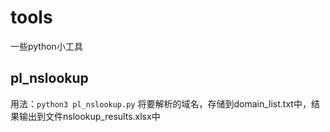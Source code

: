 # tools
一些python小工具
## pl_nslookup
用法：`python3 pl_nslookup.py`
将要解析的域名，存储到domain_list.txt中，结果输出到文件nslookup_results.xlsx中

